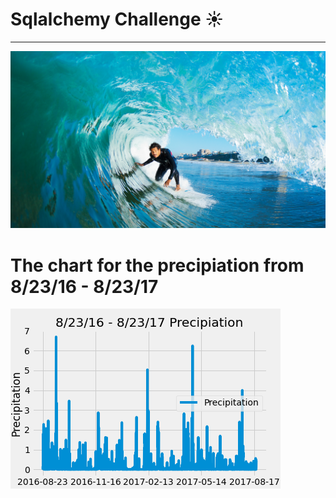 # **Sqlalchemy Challenge** :sunny:
-----

![surfsup](Images/surfs-up.png)

# The chart for the precipiation from 8/23/16 - 8/23/17


![Precipitation Plot](Images/Preciplot.png)

